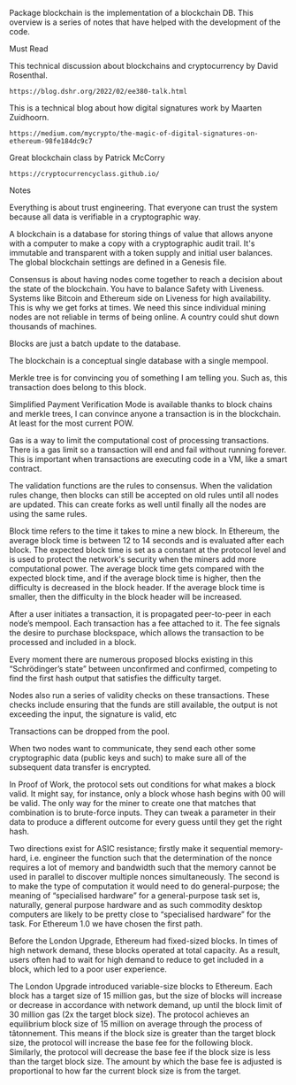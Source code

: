 Package blockchain is the implementation of a blockchain DB. This overview is
a series of notes that have helped with the development of the code.

Must Read

This technical discussion about blockchains and cryptocurrency by David Rosenthal.

	https://blog.dshr.org/2022/02/ee380-talk.html

This is a technical blog about how digital signatures work by Maarten Zuidhoorn.

	https://medium.com/mycrypto/the-magic-of-digital-signatures-on-ethereum-98fe184dc9c7

Great blockchain class by Patrick McCorry

	https://cryptocurrencyclass.github.io/

Notes

Everything is about trust engineering. That everyone can trust the system because
all data is verifiable in a cryptographic way.

A blockchain is a database for storing things of value that allows anyone with a
computer to make a copy with a cryptographic audit trail. It's immutable and
transparent with a token supply and initial user balances. The global blockchain
settings are defined in a Genesis file.

Consensus is about having nodes come together to reach a decision about the state
of the blockchain. You have to balance Safety with Liveness. Systems like Bitcoin
and Ethereum side on Liveness for high availability. This is why we get
forks at times. We need this since individual mining nodes are not reliable in
terms of being online. A country could shut down thousands of machines.

Blocks are just a batch update to the database.

The blockchain is a conceptual single database with a single mempool.

Merkle tree is for convincing you of something I am telling you. Such
as, this transaction does belong to this block.

Simplified Payment Verification Mode is available thanks to block chains and
merkle trees, I can convince anyone a transaction is in the blockchain. At least
for the most current POW.

Gas is a way to limit the computational cost of processing transactions. There is
a gas limit so a transaction will end and fail without running forever. This is
important when transactions are executing code in a VM, like a smart contract.

The validation functions are the rules to consensus. When the validation rules
change, then blocks can still be accepted on old rules until all nodes are updated.
This can create forks as well until finally all the nodes are using the same rules.

Block time refers to the time it takes to mine a new block. In Ethereum, the
average block time is between 12 to 14 seconds and is evaluated after each block.
The expected block time is set as a constant at the protocol level and is used to
protect the network's security when the miners add more computational power. The
average block time gets compared with the expected block time, and if the average
block time is higher, then the difficulty is decreased in the block header. If
the average block time is smaller, then the difficulty in the block header will
be increased.

After a user initiates a transaction, it is propagated peer-to-peer in each node’s
mempool. Each transaction has a fee attached to it. The fee signals the desire to
purchase blockspace, which allows the transaction to be processed and included in a block.

Every moment there are numerous proposed blocks existing in this “Schrödinger’s
state” between unconfirmed and confirmed, competing to find the first hash output
that satisfies the difficulty target.

Nodes also run a series of validity checks on these transactions. These checks
include ensuring that the funds are still available, the output is not exceeding
the input, the signature is valid, etc

Transactions can be dropped from the pool.

When two nodes want to communicate, they send each other some cryptographic data
(public keys and such) to make sure all of the subsequent data transfer is encrypted.

In Proof of Work, the protocol sets out conditions for what makes a block valid.
It might say, for instance, only a block whose hash begins with 00 will be valid.
The only way for the miner to create one that matches that combination is to
brute-force inputs. They can tweak a parameter in their data to produce a different
outcome for every guess until they get the right hash.

Two directions exist for ASIC resistance; firstly make it sequential memory-hard,
i.e. engineer the function such that the determination of the nonce requires a lot
of memory and bandwidth such that the memory cannot be used in parallel to discover
multiple nonces simultaneously. The second is to make the type of computation it
would need to do general-purpose; the meaning of “specialised hardware” for a
general-purpose task set is, naturally, general purpose hardware and as such
commodity desktop computers are likely to be pretty close to “specialised hardware”
for the task. For Ethereum 1.0 we have chosen the first path.

Before the London Upgrade, Ethereum had fixed-sized blocks. In times of high network
demand, these blocks operated at total capacity. As a result, users often had to wait
for high demand to reduce to get included in a block, which led to a poor user experience.

The London Upgrade introduced variable-size blocks to Ethereum. Each block has a
target size of 15 million gas, but the size of blocks will increase or decrease in
accordance with network demand, up until the block limit of 30 million gas (2x
the target block size). The protocol achieves an equilibrium block size of
15 million on average through the process of tâtonnement. This means if the
block size is greater than the target block size, the protocol will increase
the base fee for the following block. Similarly, the protocol will decrease
the base fee if the block size is less than the target block size. The amount
by which the base fee is adjusted is proportional to how far the current block
size is from the target.
